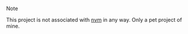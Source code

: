 > [!NOTE]
> This project is not associated with [nvm](https://github.com/nvm-sh/nvm) in any way. Only a pet project of mine.
